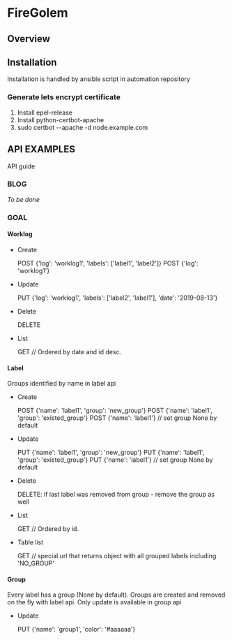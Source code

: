 # FireGolem

## Overview

## Installation

Installation is handled by ansible script in automation repository

### Generate lets encrypt certificate

1. Install epel-release
2. Install python-certbot-apache
3. sudo certbot --apache -d node.example.com

## API EXAMPLES

API guide

### BLOG

*To be done*

### GOAL

#### Worklog

- Create


    POST {'log': 'worklog1', 'labels': ['label1', 'label2']}
    POST {'log': 'worklog1'}

- Update


    PUT {'log': 'worklog1', 'labels': ['label2', 'label1'], 'date': '2019-08-13'}

- Delete


    DELETE

- List


    GET // Ordered by date and id desc.

#### Label

Groups identified by name in label api

- Create


    POST {'name': 'label1', 'group': 'new_group'}
    POST {'name': 'label1', 'group': 'existed_group'}
    POST {'name': 'label1'} // set group None by default

- Update


    PUT {'name': 'label1', 'group': 'new_group'}
    PUT {'name': 'label1', 'group': 'existed_group'}
    PUT {'name': 'label1'} // set group None by default

- Delete


    DELETE: if last label was removed from group - remove the group as well

- List


    GET // Ordered by id.

- Table list


    GET // special url that returns object with all grouped labels including 'NO_GROUP'

#### Group

Every label has a group (None by default).
Groups are created and removed on the fly with label api.
Only update is available in group api

- Update


    PUT {'name': 'group1', 'color': '#aaaaaa'}
